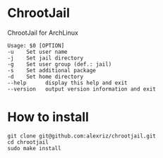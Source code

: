 ChrootJail
==========

ChrootJail for ArchLinux

	Usage: $0 [OPTION]
	-u    Set user name
	-j    Set jail directory
	-g    Set user group (def.: jail)
	-s    Set additional package
	-d    Set home directory
	--help      display this help and exit
	--version   output version information and exit

How to install
==========
	git clone git@github.com:alexriz/chrootjail.git
	cd chrootjail
	sudo make install